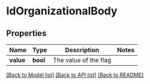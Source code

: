 # IdOrganizationalBody

## Properties
Name | Type | Description | Notes
------------ | ------------- | ------------- | -------------
**value** | **bool** | The value of the flag | 

[[Back to Model list]](../README.md#documentation-for-models) [[Back to API list]](../README.md#documentation-for-api-endpoints) [[Back to README]](../README.md)

